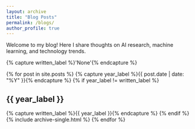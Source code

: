 ```yaml
---
layout: archive
title: "Blog Posts"
permalink: /blogs/
author_profile: true
---
```


Welcome to my blog! Here I share thoughts on AI research, machine learning, and technology trends.

{% capture written_label %}'None'{% endcapture %}

{% for post in site.posts %}
  {% capture year_label %}{{ post.date | date: "%Y" }}{% endcapture %}
  {% if year_label != written_label %}
    <h2 id="{{ year_label | slugify }}" class="archive__subtitle">{{ year_label }}</h2>
    {% capture written_label %}{{ year_label }}{% endcapture %}
  {% endif %}
  {% include archive-single.html %}
{% endfor %}